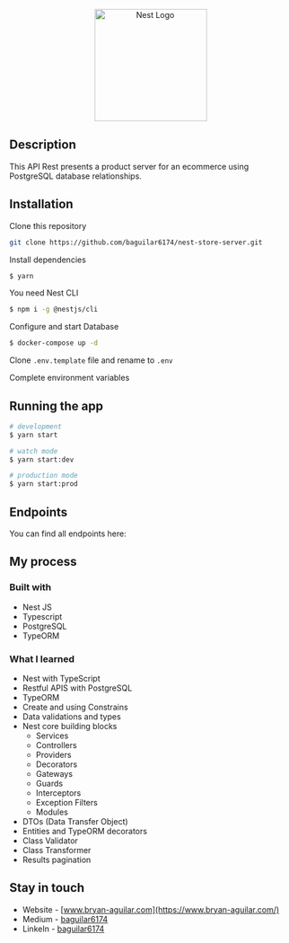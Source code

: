 <p align="center">
  <a href="http://nestjs.com/" target="blank"><img src="https://nestjs.com/img/logo-small.svg" width="200" alt="Nest Logo" /></a>
</p>

[circleci-image]: https://img.shields.io/circleci/build/github/nestjs/nest/master?token=abc123def456
[circleci-url]: https://circleci.com/gh/nestjs/nest

## Description

This API Rest presents a product server for an ecommerce using PostgreSQL database relationships.

## Installation

Clone this repository

```bash
git clone https://github.com/baguilar6174/nest-store-server.git
```

Install dependencies

```bash
$ yarn
```

You need Nest CLI

```bash
$ npm i -g @nestjs/cli
```

Configure and start Database

```bash
$ docker-compose up -d
```

Clone `.env.template` file and rename to `.env`

Complete environment variables

## Running the app

```bash
# development
$ yarn start

# watch mode
$ yarn start:dev

# production mode
$ yarn start:prod
```

## Endpoints

You can find all endpoints here:

## My process

### Built with

- Nest JS
- Typescript
- PostgreSQL
- TypeORM

### What I learned

- Nest with TypeScript
- Restful APIS with PostgreSQL
- TypeORM
- Create and using Constrains
- Data validations and types
- Nest core building blocks
  - Services
  - Controllers
  - Providers
  - Decorators
  - Gateways
  - Guards
  - Interceptors
  - Exception Filters
  - Modules
- DTOs (Data Transfer Object)
- Entities and TypeORM decorators
- Class Validator
- Class Transformer
- Results pagination

## Stay in touch

- Website - [www.bryan-aguilar.com](https://www.bryan-aguilar.com/)
- Medium - [baguilar6174](https://baguilar6174.medium.com/)
- LinkeIn - [baguilar6174](https://www.linkedin.com/in/baguilar6174)
